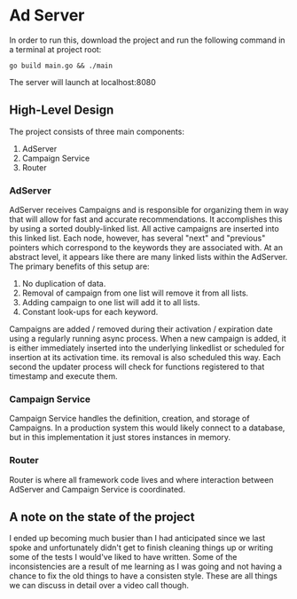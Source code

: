 # Ad Server

In order to run this, download the project and run the following command in a terminal at project root:

`go build main.go && ./main`

The server will launch at localhost:8080

## High-Level Design

The project consists of three main components:

1. AdServer
2. Campaign Service
3. Router

### AdServer

AdServer receives Campaigns and is responsible for organizing them in way that will allow for fast and accurate
recommendations. It accomplishes this by using a sorted doubly-linked list. All active campaigns are inserted 
into this linked list. Each node, however, has several "next" and "previous" pointers which correspond to the
keywords they are associated with. At an abstract level, it appears like there are many linked lists within the
AdServer. The primary benefits of this setup are:

1. No duplication of data.
2. Removal of campaign from one list will remove it from all lists.
3. Adding campaign to one list will add it to all lists.
4. Constant look-ups for each keyword.

Campaigns are added / removed during their activation / expiration date using a regularly running async process.
When a new campaign is added, it is either immediately inserted into the underlying linkedlist or scheduled for 
insertion at its activation time. its removal is also scheduled this way. Each second the updater process will 
check for functions registered to that timestamp and execute them.

### Campaign Service

Campaign Service handles the definition, creation, and storage of Campaigns. In a production system this would
likely connect to a database, but in this implementation it just stores instances in memory.

### Router

Router is where all framework code lives and where interaction between AdServer and Campaign Service is coordinated.

## A note on the state of the project

I ended up becoming much busier than I had anticipated since we last spoke and unfortunately didn't get to finish
cleaning things up or writing some of the tests I would've liked to have written. Some of the inconsistencies are
a result of me learning as I was going and not having a chance to fix the old things to have a consisten style. 
These are all things we can discuss in detail over a video call though.
